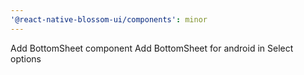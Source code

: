 ```yaml
---
'@react-native-blossom-ui/components': minor
---
```


Add BottomSheet component
Add BottomSheet for android in Select options

